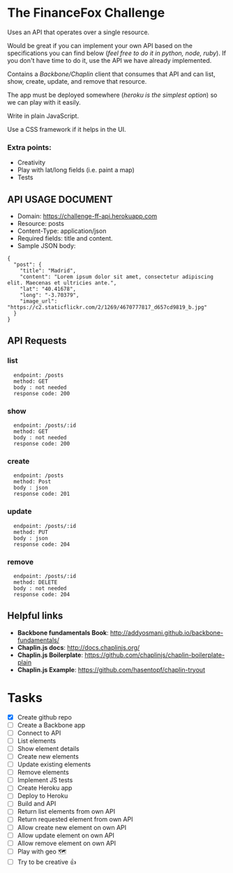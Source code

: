 # The FinanceFox Challenge
Uses an API that operates over a single resource.

Would be great if you can implement your own API based on the specifications you can find below (*feel free to do it in python, node, ruby*). If you don't have time to do it, use the API we have already implemented.

Contains a *Backbone/Chaplin* client that consumes that API and can list, show, create, update, and remove that resource.

The app must be deployed somewhere (*heroku is the simplest option*) so we can play with it easily.

Write in plain JavaScript.

Use a CSS framework if it helps in the UI.

### Extra points:
- Creativity
- Play with lat/long fields (i.e. paint a map)
- Tests

## API USAGE DOCUMENT
- Domain: https://challenge-ff-api.herokuapp.com
- Resource: posts
- Content-Type: application/json
- Required fields: title and content.
- Sample JSON body:
```
{
  "post": {
    "title": "Madrid",
    "content": "Lorem ipsum dolor sit amet, consectetur adipiscing elit. Maecenas et ultricies ante.",
    "lat": "40.41678",
    "long": "-3.70379",
    "image_url": "https://c2.staticflickr.com/2/1269/4670777817_d657cd9819_b.jpg"
  }
}
```

## API Requests
### list
```
  endpoint: /posts
  method: GET
  body : not needed
  response code: 200
```

### show
```
  endpoint: /posts/:id
  method: GET
  body : not needed
  response code: 200
```

### create
```
  endpoint: /posts
  method: Post
  body : json
  response code: 201
```

### update
```
  endpoint: /posts/:id
  method: PUT
  body : json
  response code: 204
```

### remove
```
  endpoint: /posts/:id
  method: DELETE
  body : not needed
  response code: 204
```

## Helpful links
- **Backbone fundamentals Book**: http://addyosmani.github.io/backbone-fundamentals/
- **Chaplin.js docs**: http://docs.chaplinjs.org/
- **Chaplin.js Boilerplate**: https://github.com/chaplinjs/chaplin-boilerplate-plain
- **Chaplin.js Example**: https://github.com/hasentopf/chaplin-tryout

# Tasks
- [x] Create github repo
- [ ] Create a Backbone app
- [ ] Connect to API
- [ ] List elements
- [ ] Show element details
- [ ] Create new elements
- [ ] Update existing elements
- [ ] Remove elements
- [ ] Implement JS tests
- [ ] Create Heroku app
- [ ] Deploy to Heroku
- [ ] Build and API
- [ ] Return list elements from own API
- [ ] Return requested element from own API
- [ ] Allow create new element on own API
- [ ] Allow update element on own API
- [ ] Allow remove element on own API
- [ ] Play with geo :world_map:
- [ ] Try to be creative :+1:
